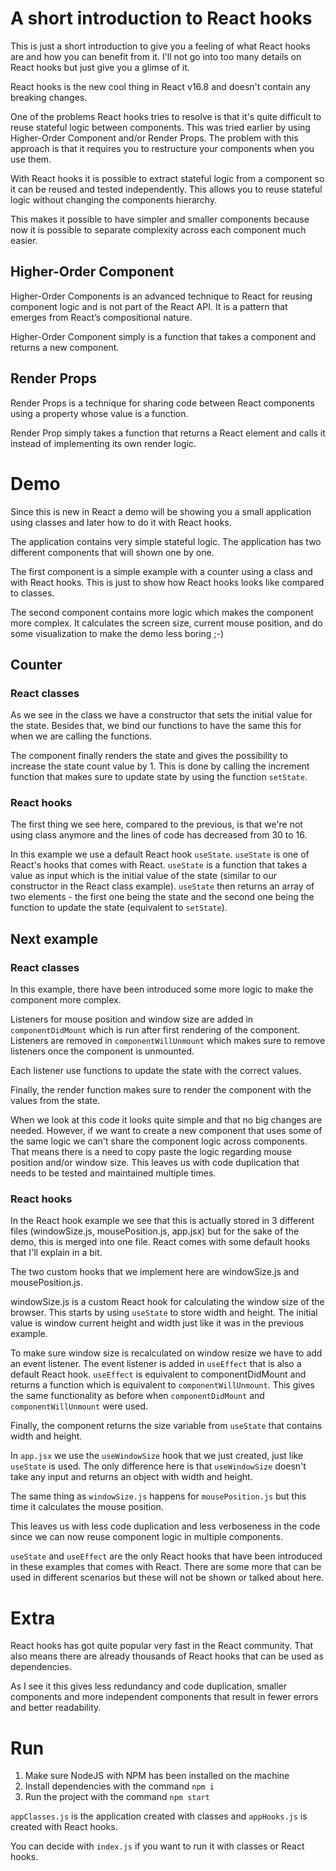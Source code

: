 # A short introduction to React hooks
This is just a short introduction to give you a feeling of what React hooks are and how you can benefit from it. I'll not go into too many details on React hooks but just give you a glimse of it.

React hooks is the new cool thing in React v16.8 and doesn't contain any breaking changes.

One of the problems React hooks tries to resolve is that it's quite difficult to reuse stateful logic between components.
This was tried earlier by using Higher-Order Component and/or Render Props. The problem with this approach is that it requires you to restructure your components when you use them.

With React hooks it is possible to extract stateful logic from a component so it can be reused and tested independently. This allows you to reuse stateful logic without changing the components hierarchy.

This makes it possible to have simpler and smaller components because now it is possible to separate complexity across each component much easier.


## Higher-Order Component
Higher-Order Components is an advanced technique to React for reusing component logic and is not part of the React API. It is a pattern that emerges from React’s compositional nature.

Higher-Order Component simply is a function that takes a component and returns a new component.

## Render Props
Render Props is a technique for sharing code between React components using a property whose value is a function.

Render Prop simply takes a function that returns a React element and calls it instead of implementing its own render logic.


# Demo
Since this is new in React a demo will be showing you a small application using classes and later how to do it with React hooks.

The application contains very simple stateful logic.
The application has two different components that will shown one by one.

The first component is a simple example with a counter using a class and with React hooks. This is just to show how React hooks looks like compared to classes.

The second component contains more logic which makes the component more complex. It calculates the screen size, current mouse position, and do some visualization to make the demo less boring ;-)

## Counter
### React classes
As we see in the class we have a constructor that sets the initial value for the state. Besides that, we bind our functions to have the same this for when we are calling the functions.

The component finally renders the state and gives the possibility to increase the state count value by 1.
This is done by calling the increment function that makes sure to update state by using the function `setState`.

### React hooks
The first thing we see here, compared to the previous, is that we're not using class anymore and the lines of code has decreased from 30 to 16.

In this example we use a default React hook `useState`. `useState` is one of React's hooks that comes with React.
`useState` is a function that takes a value as input which is the initial value of the state (similar to our constructor in the React class example). `useState` then returns an array of two elements - the first one being the state and the second one being the function to update the state (equivalent to `setState`).


## Next example
### React classes
In this example, there have been introduced some more logic to make the component more complex.

Listeners for mouse position and window size are added in `componentDidMount` which is run after first rendering of the component.
Listeners are removed in `componentWillUnmount` which makes sure to remove listeners once the component is unmounted.

Each listener use functions to update the state with the correct values.

Finally, the render function makes sure to render the component with the values from the state.

When we look at this code it looks quite simple and that no big changes are needed. However, if we want to create a new component that uses some of the same logic we can't share the component logic across components. That means there is a need to copy paste the logic regarding mouse position and/or window size.
This leaves us with code duplication that needs to be tested and maintained multiple times.

### React hooks
In the React hook example we see that this is actually stored in 3 different files (windowSize.js, mousePosition.js, app.jsx) but for the sake of the demo, this is merged into one file.
React comes with some default hooks that I'll explain in a bit.

The two custom hooks that we implement here are windowSize.js and mousePosition.js.

windowSize.js is a custom React hook for calculating the window size of the browser. This starts by using `useState` to store width and height. The initial value is window current height and width just like it was in the previous example.

To make sure window size is recalculated on window resize we have to add an event listener. The event listener is added in `useEffect` that is also a default React hook. `useEffect` is equivalent to componentDidMount and returns a function which is equivalent to `componentWillUnmount`.
This gives the same functionality as before when `componentDidMount` and `componentWillUnmount` were used.

Finally, the component returns the size variable from `useState` that contains width and height.

In `app.jsx` we use the `useWindowSize` hook that we just created, just like `useState` is used. The only difference here is that `useWindowSize` doesn't take any input and returns an object with width and height.

The same thing as `windowSize.js` happens for `mousePosition.js` but this time it calculates the mouse position.

This leaves us with less code duplication and less verboseness in the code since we can now reuse component logic in multiple components.

`useState` and `useEffect` are the only React hooks that have been introduced in these examples that comes with React. There are some more that can be used in different scenarios but these will not be shown or talked about here.

# Extra
React hooks has got quite popular very fast in the React community. That also means there are already thousands of React hooks that can be used as dependencies.

As I see it this gives less redundancy and code duplication, smaller components and more independent components that result in fewer errors and better readability.

# Run
1. Make sure NodeJS with NPM has been installed on the machine
2. Install dependencies with the command `npm i`
3. Run the project with the command `npm start`

`appClasses.js` is the application created with classes and `appHooks.js` is created with React hooks.

You can decide with `index.js` if you want to run it with classes or React hooks.
